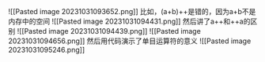 ![[Pasted image 20231031093652.png]]
比如，(a+b)++是错的，因为a+b不是内存中的空间
![[Pasted image 20231031094431.png]]
然后讲了a++和++a的区别
![[Pasted image 20231031094439.png]]
![[Pasted image 20231031094656.png]]
然后用代码演示了单目运算符的意义
![[Pasted image 20231031095246.png]]